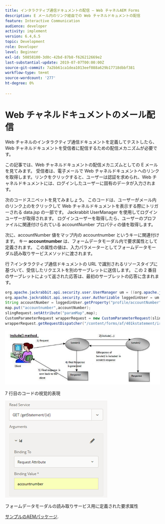 ```yaml
---
title: インタラクティブ通信ドキュメントの配信 — Web チャネルAEM Forms
description: E メール内のリンク経由での Web チャネルドキュメントの配信
feature: Interactive Communication
audience: developer
activity: implement
version: 6.4,6.5
topic: Development
role: Developer
level: Beginner
exl-id: 50858100-3d0c-42bd-87b8-f626212669e2
last-substantial-update: 2019-07-07T00:00:00Z
source-git-commit: 7a2bb61ca1dea1013eef088a629b17718dbbf381
workflow-type: tm+mt
source-wordcount: '277'
ht-degree: 0%

---
```


# Web チャネルドキュメントのメール配信

Web チャネルのインタラクティブ通信ドキュメントを定義してテストしたら、Web チャネルドキュメントを受信者に配信するための配信メカニズムが必要です。

この記事では、Web チャネルドキュメントの配信メカニズムとしての E メールを見てみます。 受信者は、電子メールで Web チャネルドキュメントへのリンクを取得します。リンクをクリックすると、ユーザーは認証を求められ、Web チャネルドキュメントには、ログインしたユーザーに固有のデータが入力されます。

次のコードスニペットを見てみましょう。 このコードは、ユーザーがメール内のリンク上のをクリックして Web チャネルドキュメントを表示する際にトリガーされる data.jsp の一部です。 Jackrabbit UserManager を使用してログインユーザーが取得されます。 ログインユーザーを取得したら、ユーザーのプロファイルに関連付けられている accountNumber プロパティの値を取得します。

次に、accountNumber 値をマップ内の accountnumber というキーに関連付けます。 キー **accountnumber** は、フォームデータモーダル内で要求属性として定義されます。 この属性の値は、入力パラメーターとしてフォームデータモーダル読み取りサービスメソッドに渡されます。

行 7:インタラクティブ通信ドキュメントの URL で識別されるリソースタイプに基づいて、受信したリクエストを別のサーブレットに送信します。 この 2 番目のサーブレットによって返された応答は、最初のサーブレットの応答に含まれます。

```java
org.apache.jackrabbit.api.security.user.UserManager um = ((org.apache.jackrabbit.api.JackrabbitSession) session).getUserManager();
org.apache.jackrabbit.api.security.user.Authorizable loggedinUser = um.getAuthorizable(session.getUserID());
String accountNumber = loggedinUser.getProperty("profile/accountNumber")[0].getString();
map.put("accountnumber",accountNumber);
slingRequest.setAttribute("paramMap",map);
CustomParameterRequest wrapperRequest = new CustomParameterRequest(slingRequest,"GET");
wrapperRequest.getRequestDispatcher("/content/forms/af/401kstatement/irastatement/channels/web.html").include(wrapperRequest, response);
```

![メソッドアプローチを含める](assets/includemethod.jpg)

7 行目のコードの視覚的表現

![リクエストパラメーターの設定](assets/requestparameter.png)

フォームデータモーダルの読み取りサービス用に定義された要求属性

[サンプルのAEMパッケージ](assets/webchanneldelivery.zip).
